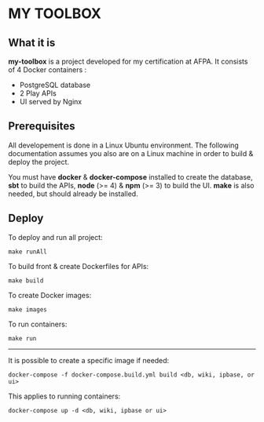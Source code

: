 # MY TOOLBOX

## What it is

**my-toolbox** is a project developed for my certification at AFPA.
It consists of 4 Docker containers :
- PostgreSQL database
- 2 Play APIs
- UI served by Nginx

## Prerequisites

All developement is done in a Linux Ubuntu environment. The following documentation assumes you also are on a Linux machine in order to build & deploy the project.

You must have **docker** & **docker-compose** installed to create the database, **sbt** to build the APIs, **node** (>= 4) & **npm** (>= 3) to build the UI. **make** is also needed, but should already be installed.

## Deploy


To deploy and run all project:

```
make runAll
```

To build front & create Dockerfiles for APIs:

```
make build
```

To create Docker images:

```
make images
```

To run containers:

```
make run
```

***

It is possible to create a specific image if needed:

```
docker-compose -f docker-compose.build.yml build <db, wiki, ipbase, or ui>
```

This applies to running containers:

```
docker-compose up -d <db, wiki, ipbase or ui>
```